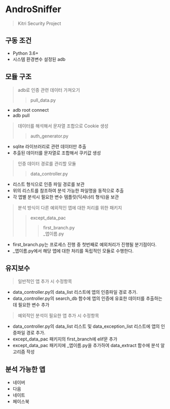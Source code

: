 # AndroSniffer
> Kitri Security Project

## 구동 조건
- Python 3.6+
- 시스템 환경변수 설정된 adb

## 모듈 구조
> adb로 인증 관련 데이터 가져오기
>> pull_data.py
- adb root connect
- adb pull

> 데이터를 해석해서 문자열 조합으로 Cookie 생성
>> auth_generator.py
- sqlite 라이브러리로 관련 데이터만 추출
- 추출된 데이터를 문자열로 조합해서 쿠키값 생성

> 인증 데이터 경로를 관리할 모듈
>> data_controller.py
- 리스트 형식으로 인증 파일 경로를 보관
- 위의 리스트를 참조하여 분석 가능한 파일명을 동적으로 추출
- 각 앱별 분석시 필요한 변수 템플릿(딕셔너리 형식)을 보관

> 분석 방식이 다른 예외적인 앱에 대한 처리를 위한 패키지
>> except_data_pac
>>> first_branch.py  
>>> _앱이름.py
- first_branch.py는 프로세스 진행 중 첫번째로 예외처리가 진행될 분기점이다.
- _앱이름.py에서 해당 앱에 대한 처리를 독립적인 모듈로 수행한다.

## 유지보수
> 일반적인 앱 추가 시 수정항목
- data_controller.py의 data_list 리스트에 앱의 인증파일 경로 추가.
- data_controller.py의 search_db 함수에 앱의 인증에 유효한 데이터를 추출하는데 필요한 변수 추가
> 예외적인 분석이 필요한 앱 추가 시 수정항목
- data_controller.py의 data_list 리스트 및 data_exception_list 리스트에 앱의 인증파일 경로 추가.
- except_data_pac 패키지의 first_branch에 elif문 추가
- except_data_pac 패키지에 _앱이름.py을 추가하여 data_extract 함수에 분석 알고리즘 작성

## 분석 가능한 앱
- 네이버
- 다음
- 네이트
- 페이스북